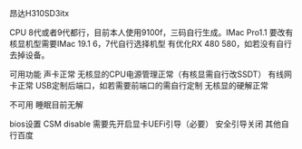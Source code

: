 昂达H310SD3itx

CPU 8代或者9代都行，目前本人使用9100f，三码自行生成。IMac Pro1.1
要改有核显机型需要IMac 19.1
6，7代自行选择机型
有优化RX 480 580，如若没有自行去掉设备。



可用功能
声卡正常
无核显的CPU电源管理正常（有核显需自行改SSDT）
有线网卡正常
USB定制后端口，如若需要前端口的需自行定制
无核显的硬解正常


不可用
睡眠目前无解


bios设置
CSM disable 需要先开启显卡UEFi引导（必要）
安全引导关闭
其他自行百度






